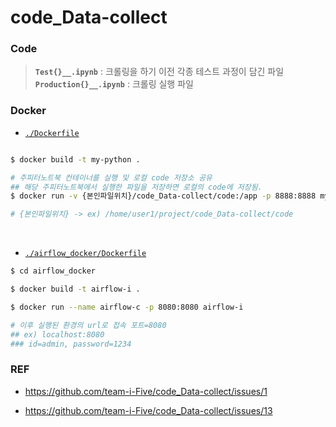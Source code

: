 # code_Data-collect

### Code

> **`Test{}__.ipynb`** : 크롤링을 하기 이전 각종 테스트 과정이 담긴 파일<br/>
> **`Production{}__.ipynb`** : 크롤링 실행 파일


### Docker

- [`./Dockerfile`](https://github.com/team-i-Five/code_Data-collect/blob/main/Dockerfile)

```bash

$ docker build -t my-python .

# 주피터노트북 컨테이너를 실행 및 로컬 code 저장소 공유
## 해당 주피터노트북에서 실행한 파일을 저장하면 로컬의 code에 저장됨.
$ docker run -v {본인파일위치}/code_Data-collect/code:/app -p 8888:8888 my-python

# {본인파일위치} -> ex) /home/user1/project/code_Data-collect/code

```
<br>

- [`./airflow_docker/Dockerfile`](https://github.com/team-i-Five/code_Data-collect/blob/main/airflow_docker/Dockerfile)

```bash
$ cd airflow_docker

$ docker build -t airflow-i .

$ docker run --name airflow-c -p 8080:8080 airflow-i

# 이후 실행된 환경의 url로 접속 포트=8080
## ex) localhost:8080
### id=admin, password=1234
```

### REF

- https://github.com/team-i-Five/code_Data-collect/issues/1

- https://github.com/team-i-Five/code_Data-collect/issues/13

